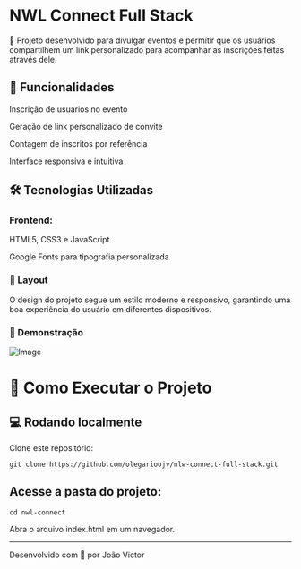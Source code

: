 # NWL Connect Full Stack

🚀 Projeto desenvolvido para divulgar eventos e permitir que os usuários compartilhem um link personalizado para acompanhar as inscrições feitas através dele.

## 📌 Funcionalidades

Inscrição de usuários no evento

Geração de link personalizado de convite

Contagem de inscritos por referência

Interface responsiva e intuitiva

## 🛠️ Tecnologias Utilizadas

### Frontend:

HTML5, CSS3 e JavaScript

Google Fonts para tipografia personalizada

### 🎨 Layout

O design do projeto segue um estilo moderno e responsivo, garantindo uma boa experiência do usuário em diferentes dispositivos.

### 📸 Demonstração
![Image](https://github.com/user-attachments/assets/2205abee-445b-4901-8e77-fe4904060810)



# 🚀 Como Executar o Projeto


## 💻 Rodando localmente

Clone este repositório:
  
```
git clone https://github.com/olegarioojv/nlw-connect-full-stack.git
```

## Acesse a pasta do projeto:

```
cd nwl-connect
```

Abra o arquivo index.html em um navegador.

---

Desenvolvido com 💜 por João Victor
